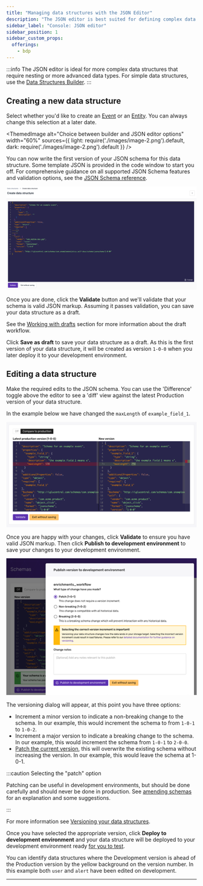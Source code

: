 ```yaml
---
title: "Managing data structures with the JSON Editor"
description: "The JSON editor is best suited for defining complex data structures that require heavy nesting and advanced data types."
sidebar_label: "Console: JSON editor"
sidebar_position: 1
sidebar_custom_props:
  offerings:
    - bdp
---
```


:::info
The JSON editor is ideal for more complex data structures that require nesting or more advanced data types. For simple data structures, use the [Data Structures Builder](/docs/data-product-studio/data-structures/manage/builder/index.md).
:::

## Creating a new data structure

Select whether you'd like to create an [Event](/docs/fundamentals/events/index.md) or an [Entity](/docs/fundamentals/entities/index.md). You can always change this selection at a later date.

<ThemedImage
  alt="Choice between builder and JSON editor options"
  width="60%"
  sources={{
    light: require('./images/image-2.png').default,
    dark: require('./images/image-2.png').default
  }}
/>

You can now write the first version of your JSON schema for this data structure. Some template JSON is provided in the code window to start you off. For comprehensive guidance on all supported JSON Schema features and validation options, see the [JSON Schema reference](/docs/fundamentals/schemas/json-schema-reference/index.md).

![](images/json-template.png)

Once you are done, click the **Validate** button and we'll validate that your schema is valid JSON markup. Assuming it passes validation, you can save your data structure as a draft.

See the [Working with drafts](/docs/data-product-studio/data-structures/manage/index.md#working-with-drafts) section for more information about the draft workflow.

Click **Save as draft** to save your data structure as a draft. As this is the first version of your data structure, it will be created as version `1-0-0` when you later deploy it to your development environment.

## Editing a data structure

Make the required edits to the JSON schema. You can use the 'Difference' toggle above the editor to see a 'diff' view against the latest Production version of your data structure.

In the example below we have changed the `maxLength` of `example_field_1`.

![](images/image-5.png)

Once you are happy with your changes, click **Validate** to ensure you have valid JSON markup. Then click **Publish to development environment** to save your changes to your development environment.

![](images/image-7.png)

The versioning dialog will appear, at this point you have three options:

- Increment a minor version to indicate a non-breaking change to the schema. In our example, this would increment the schema to from `1-0-1` to `1-0-2`.
- Increment a major version to indicate a breaking change to the schema. In our example, this would increment the schema from `1-0-1` to `2-0-0`.
- [Patch the current version](/docs/data-product-studio/data-structures/version-amend/amending/index.md#patching-the-schema), this will overwrite the existing schema without increasing the version. In our example, this would leave the schema at 1-0-1.

:::caution Selecting the "patch" option

Patching can be useful in development environments, but should be done carefully and should never be done in production. See [amending schemas](/docs/data-product-studio/data-structures/version-amend/amending/index.md) for an explanation and some suggestions.

:::

For more information see [Versioning your data structures](/docs/data-product-studio/data-structures/version-amend/index.md).

Once you have selected the appropriate version, click **Deploy to development environment** and your data structure will be deployed to your development environment ready [for you to test](/docs/data-product-studio/data-quality/index.md).

You can identify data structures where the Development version is ahead of the Production version by the yellow background on the version number. In this example both `user` and `alert` have been edited on development.

***
